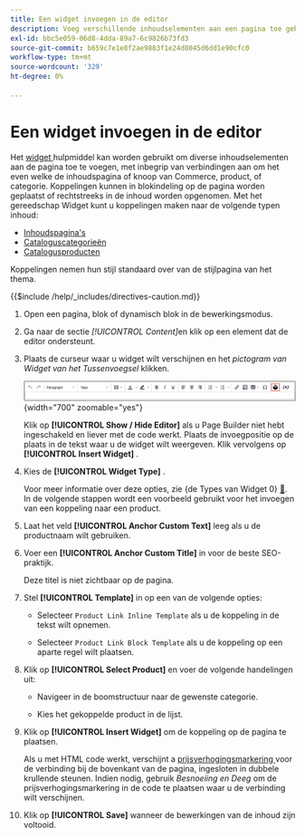 ```yaml
---
title: Een widget invoegen in de editor
description: Voeg verschillende inhoudselementen aan een pagina toe gebruikend het widgethulpmiddel in de redacteur WYSIWYG.
exl-id: bbc5e059-06d8-4dda-89a7-6c9826b73fd3
source-git-commit: b659c7e1e8f2ae9883f1e24d8045d6dd1e90cfc0
workflow-type: tm+mt
source-wordcount: '329'
ht-degree: 0%

---
```


# Een widget invoegen in de editor

Het [ widget ](widget-create.md) hulpmiddel kan worden gebruikt om diverse inhoudselementen aan de pagina toe te voegen, met inbegrip van verbindingen aan om het even welke de inhoudspagina of knoop van Commerce, product, of categorie. Koppelingen kunnen in blokindeling op de pagina worden geplaatst of rechtstreeks in de inhoud worden opgenomen. Met het gereedschap Widget kunt u koppelingen maken naar de volgende typen inhoud:

- [Inhoudspagina&#39;s](pages.md)
- [Cataloguscategorieën](../catalog/categories.md)
- [Catalogusproducten](../catalog/product-create.md)

Koppelingen nemen hun stijl standaard over van de stijlpagina van het thema.

{{$include /help/_includes/directives-caution.md}}

1. Open een pagina, blok of dynamisch blok in de bewerkingsmodus.

1. Ga naar de sectie _[!UICONTROL Content]_&#x200B;en klik op een element dat de editor ondersteunt.

1. Plaats de curseur waar u widget wilt verschijnen en het _pictogram van Widget van het Tussenvoegsel_ klikken.

   ![ toolbar van de Redacteur - Tussenvoegsel Widget ](./assets/editor-toolbar-widget-button.png){width="700" zoomable="yes"}

   Klik op **[!UICONTROL Show / Hide Editor]** als u Page Builder niet hebt ingeschakeld en liever met de code werkt. Plaats de invoegpositie op de plaats in de tekst waar u de widget wilt weergeven. Klik vervolgens op **[!UICONTROL Insert Widget]** .

1. Kies de **[!UICONTROL Widget Type]** .

   Voor meer informatie over deze opties, zie {de Types van Widget 0} [&#128279;](widgets.md#widget-types).  In de volgende stappen wordt een voorbeeld gebruikt voor het invoegen van een koppeling naar een product.

1. Laat het veld **[!UICONTROL Anchor Custom Text]** leeg als u de productnaam wilt gebruiken.

1. Voer een **[!UICONTROL Anchor Custom Title]** in voor de beste SEO-praktijk.

   Deze titel is niet zichtbaar op de pagina.

1. Stel **[!UICONTROL Template]** in op een van de volgende opties:

   - Selecteer `Product Link Inline Template` als u de koppeling in de tekst wilt opnemen.

   - Selecteer `Product Link Block Template` als u de koppeling op een aparte regel wilt plaatsen.

1. Klik op **[!UICONTROL Select Product]** en voer de volgende handelingen uit:

   - Navigeer in de boomstructuur naar de gewenste categorie.

   - Kies het gekoppelde product in de lijst.

1. Klik op **[!UICONTROL Insert Widget]** om de koppeling op de pagina te plaatsen.

   Als u met HTML code werkt, verschijnt a [ prijsverhogingsmarkering ](../systems/markup-tags.md) voor de verbinding bij de bovenkant van de pagina, ingesloten in dubbele krullende steunen. Indien nodig, gebruik _Besnoeiing en Deeg_ om de prijsverhogingsmarkering in de code te plaatsen waar u de verbinding wilt verschijnen.

1. Klik op **[!UICONTROL Save]** wanneer de bewerkingen van de inhoud zijn voltooid.
